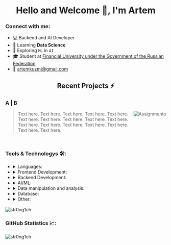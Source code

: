 <h1 align="center">Hello and Welcome 👋, I'm Artem</h1>

<h3 align="left">Connect with me:</h3>
<p align="left">
</p>

- 💻 Backend and AI Developer
- 🌱 Learning **Data Science**
- 🔭 Exploring `ML` in `AI`
- 🎓 Student at [Financial University under the Government of the Russian Federation](https://en.fa.ru/)
- 📱 artemkuzmi@gmail.com
  
<h2 align="center"> Recent Projects ⚡</h2>

### A | B
> <img align="right" alt="Assignmento" src="images/assignmento_.gif" height="200" />
> Text here. Text here. Text here. Text here. Text here. Text here. Text here. Text here. Text here. Text here. Text here. Text here. Text here. Text here. Text here. Text here. Text here. 
>

<br>
<h3 align="left">Tools & Technologys 🛠:</h3>
<ul>
  <li>
    <details close>
      <summary>Languages:</summary>
      <p align="left">
        <a href="https://www.python.org" target="_blank" rel="noreferrer"><img src="https://raw.githubusercontent.com/devicons/devicon/master/icons/python/python-original.svg" alt="python" width="40" height="40"/></a>
        <a href="https://developer.mozilla.org/en-US/docs/Web/JavaScript" target="_blank" rel="noreferrer"><img src="https://raw.githubusercontent.com/devicons/devicon/master/icons/javascript/javascript-original.svg" alt="javascript" width="40" height="40"/></a>
      </p>
    </details>
  </li>
  
  <li>
    <details close>
      <summary>Frontend Development:</summary>
      <p align="left">
        <a href="https://www.w3.org/html/" target="_blank" rel="noreferrer"><img src="https://raw.githubusercontent.com/devicons/devicon/master/icons/html5/html5-original-wordmark.svg" alt="html5" width="40" height="40"/></a>
        <a href="https://www.w3schools.com/css/" target="_blank" rel="noreferrer"><img src="https://raw.githubusercontent.com/devicons/devicon/master/icons/css3/css3-original-wordmark.svg" alt="css3" width="40" height="40"/></a>
        <a href="https://getbootstrap.com" target="_blank" rel="noreferrer"><img src="https://raw.githubusercontent.com/devicons/devicon/master/icons/bootstrap/bootstrap-plain-wordmark.svg" alt="bootstrap" width="40" height="40"/></a>
        <a href="https://developer.mozilla.org/en-US/docs/Web/JavaScript" target="_blank" rel="noreferrer"><img src="https://raw.githubusercontent.com/devicons/devicon/master/icons/javascript/javascript-original.svg" alt="javascript" width="40" height="40"/></a>
      </p>
    </details>
  </li>
  
  <li>
    <details close>
      <summary>Backend Development:</summary>
      <p align="left">
        <a href="https://www.python.org" target="_blank" rel="noreferrer"><img src="https://raw.githubusercontent.com/devicons/devicon/master/icons/python/python-original.svg" alt="python" width="40" height="40"/></a>
        <a href="https://www.djangoproject.com/" target="_blank" rel="noreferrer"><img src="https://cdn.worldvectorlogo.com/logos/django.svg" alt="django" width="40" height="40"/></a>
        <a href="https://flask.palletsprojects.com/" target="_blank" rel="noreferrer"><img src="https://www.vectorlogo.zone/logos/pocoo_flask/pocoo_flask-icon.svg" alt="flask" width="40" height="40"/></a>
      </p>
    </details>
  </li>
  
  <li>
    <details close>
      <summary>AI/ML:</summary>
      <p align="left">
        <a href="https://www.python.org" target="_blank" rel="noreferrer"><img src="https://raw.githubusercontent.com/devicons/devicon/master/icons/python/python-original.svg" alt="python" width="40" height="40"/></a>
        <a href="https://pytorch.org/" target="_blank" rel="noreferrer"><img src="https://www.vectorlogo.zone/logos/pytorch/pytorch-icon.svg" alt="pytorch" width="40" height="40"/></a>
        <a href="https://www.tensorflow.org" target="_blank" rel="noreferrer"><img src="https://www.vectorlogo.zone/logos/tensorflow/tensorflow-icon.svg" alt="tensorflow" width="40" height="40"/></a>
        <a href="https://scikit-learn.org/" target="_blank" rel="noreferrer"> <img src="https://upload.wikimedia.org/wikipedia/commons/0/05/Scikit_learn_logo_small.svg" alt="scikit_learn" width="40" height="40"/> </a>
      </p>
    </details>
  </li>

   <li>
    <details close>
      <summary>Data manipulation and analysis:</summary>
      <p align="left">
        <a href="https://www.python.org" target="_blank" rel="noreferrer"><img src="https://raw.githubusercontent.com/devicons/devicon/master/icons/python/python-original.svg" alt="python" width="40" height="40"/></a>
        <a href="https://pandas.pydata.org/" target="_blank" rel="noreferrer"><img src="https://raw.githubusercontent.com/devicons/devicon/2ae2a900d2f041da66e950e4d48052658d850630/icons/pandas/pandas-original.svg" alt="pandas" width="40" height="40"/></a>
        <a href="https://seaborn.pydata.org/" target="_blank" rel="noreferrer"><img src="https://seaborn.pydata.org/_images/logo-mark-lightbg.svg" alt="seaborn" width="40" height="40"/></a>
      </p>
    </details>
  </li>

  <li>
    <details close>
      <summary>Database:</summary>
      <p align="left">
        <a href="https://www.mysql.com/" target="_blank" rel="noreferrer"><img src="https://raw.githubusercontent.com/devicons/devicon/master/icons/mysql/mysql-original-wordmark.svg" alt="mysql" width="40" height="40"/></a>
      </p>
    </details>
  </li>

  <li>
    <details close>
      <summary>Other:</summary>
      <p align="left">
        <a href="https://git-scm.com/" target="_blank" rel="noreferrer"><img src="https://www.vectorlogo.zone/logos/git-scm/git-scm-icon.svg" alt="git" width="40" height="40"/></a>
      </p>
    </details>
  </li>
</ul>
<img align="center" src="https://github-readme-stats.vercel.app/api/top-langs?username=str0ng1ch&show_icons=true&locale=en&layout=compact" alt="str0ng1ch"/>

<br>
<h3 align="left">GitHub Statistics 📈:</h3>
<img align="center" src="https://github-readme-streak-stats.herokuapp.com/?user=str0ng1ch&" alt="str0ng1ch"/>

